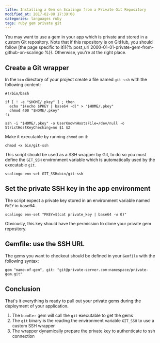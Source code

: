 ```yaml
---
title: Installing a Gem on Scalingo from a Private Git Repository
modified_at: 2017-02-08 17:39:00
categories: languages ruby
tags: ruby gem private git
---
```


You may want to use a gem in your app which is private and stored in a custom Git repository. Note that if this
repository is on GitHub, you should follow [the page specific to it]({% post_url 2000-01-01-private-gem-from-github-on-scalingo %}).
Otherwise, you're at the right place.

## Create a Git wrapper

In the `bin` directory of your project create a file named `git-ssh` with the following content:

```
#!/bin/bash

if [ ! -e "$HOME/.pkey" ] ; then
  echo "$(echo $PKEY | base64 -d)" > "$HOME/.pkey"
  chmod 400 "$HOME/.pkey"
fi

ssh -i "$HOME/.pkey" -o UserKnownHostsFile=/dev/null -o StrictHostKeyChecking=no $1 $2
```

Make it executable by running `chmod` on it:

```
chmod +x bin/git-ssh
```

This script should be used as a SSH wrapper by Git, to do so you must define
the `GIT_SSH` environment variable which is automatically used by the
executable `git`.

```
scalingo env-set GIT_SSH=bin/git-ssh
```

## Set the private SSH key in the app environment

The script expect a private key stored in an environment variable named `PKEY` in base64.

```
scalingo env-set "PKEY=$(cat private_key | base64 -w 0)"
```

Obviously, this key should have the permission to clone your private gem repository.

## Gemfile: use the SSH URL

The gems you want to checkout should be defined in your `Gemfile` with the following syntax:

```
gem "name-of-gem", git: "git@private-server.com:namespace/private-gem.git"
```

## Conclusion

That's it everything is ready to pull out your private gems during the deployment of your application.

1. The `bundler` gem will call the `git` executable to get the gems
2. The `git` binary is the reading the environment variable `GIT_SSH` to use a custom SSH wrapper
3. The wrapper dynamically prepare the private key to authenticate to ssh connection
